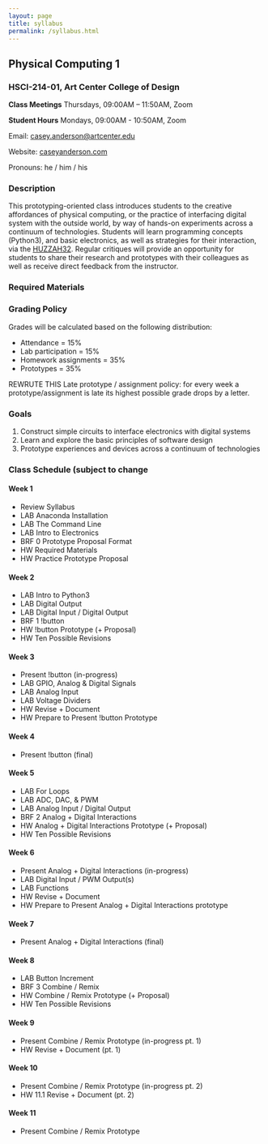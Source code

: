 ```yaml
---
layout: page
title: syllabus
permalink: /syllabus.html
---
```


## Physical Computing 1
### HSCI-214-01, Art Center College of Design
**Class Meetings** Thursdays, 09:00AM – 11:50AM, Zoom

**Student Hours** Mondays, 09:00AM - 10:50AM, Zoom

Email: casey.anderson@artcenter.edu

Website: [caseyanderson.com](https://caseyanderson.com/)

Pronouns: he / him / his


### Description

This prototyping-oriented class introduces students to the creative affordances of physical computing, or the practice of interfacing digital system with the outside world, by way of hands-on experiments across a continuum of technologies. Students will learn programming concepts (Python3), and basic electronics, as well as strategies for their interaction, via the [HUZZAH32](https://www.adafruit.com/product/3405). Regular critiques will provide an opportunity for students to share their research and prototypes with their colleagues as well as receive direct feedback from the instructor.


### Required Materials



### Grading Policy

Grades will be calculated based on the following distribution:

* Attendance = 15%
* Lab participation = 15%
* Homework assignments = 35%
* Prototypes = 35%

REWRUTE THIS Late prototype / assignment policy: for every week a prototype/assignment is late its highest possible grade drops by a letter.


### Goals

1. Construct simple circuits to interface electronics with digital systems
2. Learn and explore the basic principles of software design
3. Prototype experiences and devices across a continuum of technologies


### Class Schedule (subject to change

#### Week 1

* Review Syllabus
* LAB Anaconda Installation
* LAB The Command Line
* LAB Intro to Electronics
* BRF 0 Prototype Proposal Format
* HW Required Materials
* HW Practice Prototype Proposal


#### Week 2

* LAB Intro to Python3
* LAB Digital Output
* LAB Digital Input / Digital Output
* BRF 1 !button
* HW !button Prototype (+ Proposal)
* HW Ten Possible Revisions


#### Week 3

* Present !button (in-progress)
* LAB GPIO, Analog & Digital Signals
* LAB Analog Input
* LAB Voltage Dividers
* HW Revise + Document
* HW Prepare to Present !button Prototype

#### Week 4

* Present !button (final)


#### Week 5

* LAB For Loops
* LAB ADC, DAC, & PWM
* LAB Analog Input / Digital Output
* BRF 2 Analog + Digital Interactions
* HW Analog + Digital Interactions Prototype (+ Proposal)
* HW Ten Possible Revisions


#### Week 6

* Present Analog + Digital Interactions (in-progress)
* LAB Digital Input / PWM Output(s)
* LAB Functions
* HW Revise + Document
* HW Prepare to Present Analog + Digital Interactions prototype


#### Week 7

* Present Analog + Digital Interactions (final)


#### Week 8

* LAB Button Increment
* BRF 3 Combine / Remix
* HW Combine / Remix Prototype (+ Proposal)
* HW Ten Possible Revisions


#### Week 9

* Present Combine / Remix Prototype (in-progress pt. 1)
* HW Revise + Document (pt. 1)


#### Week 10

* Present Combine / Remix Prototype (in-progress pt. 2)
* HW 11.1 Revise + Document (pt. 2)


#### Week 11

* Present Combine / Remix Prototype
